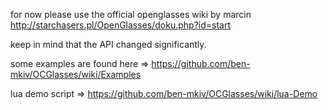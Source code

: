 for now please use the official openglasses wiki by marcin
http://starchasers.pl/OpenGlasses/doku.php?id=start

keep in mind that the API changed significantly.

some examples are found here => https://github.com/ben-mkiv/OCGlasses/wiki/Examples

lua demo script => https://github.com/ben-mkiv/OCGlasses/wiki/lua-Demo